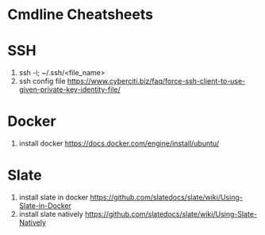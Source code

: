 # Cmdline Cheatsheets

# SSH
1. ssh -i; ~/.ssh/<file_name>
2. ssh config file
https://www.cyberciti.biz/faq/force-ssh-client-to-use-given-private-key-identity-file/

# Docker
1. install docker
https://docs.docker.com/engine/install/ubuntu/

# Slate
1. install slate in docker
https://github.com/slatedocs/slate/wiki/Using-Slate-in-Docker
2. install slate natively
https://github.com/slatedocs/slate/wiki/Using-Slate-Natively

